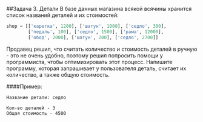 ##Задача 3. Детали
В базе данных магазина всякой всячины хранится список названий деталей и их стоимостей:

````python
shop = [['каретка', 1200], ['шатун', 1000], ['седло', 300], 
        ['педаль', 100], ['седло', 1500], ['рама', 12000], 
        ['обод', 2000], ['шатун', 200], ['седло', 2700]]
````
Продавец решил, что считать количество и стоимость деталей в ручную - это не очень удобно, поэтому решил попросить помощи у программиста, чтобы оптимизировать этот процесс.
Напишите программу, которая запрашивает у пользователя деталь, считает их количество, а также общую стоимость.



####Пример:
```
Название детали: седло

Кол-во деталей - 3  
Общая стоимость - 4500
```